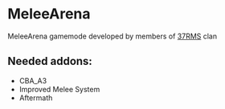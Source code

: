 # MeleeArena

MeleeArena gamemode developed by members of [37RMS](https://37rms.cz/) clan

## Needed addons:
- CBA_A3
- Improved Melee System
- Aftermath